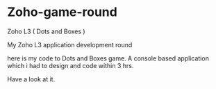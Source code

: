 # Zoho-game-round
Zoho L3 ( Dots and Boxes )

My Zoho L3 application development round


here is my code to Dots and Boxes game. A console based application which i had to design and code within 3 hrs.

Have a look at it.
